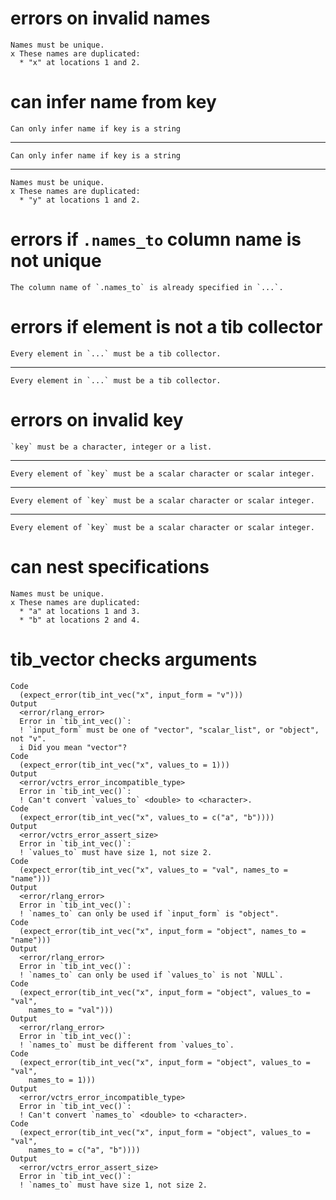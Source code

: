 # errors on invalid names

    Names must be unique.
    x These names are duplicated:
      * "x" at locations 1 and 2.

# can infer name from key

    Can only infer name if key is a string

---

    Can only infer name if key is a string

---

    Names must be unique.
    x These names are duplicated:
      * "y" at locations 1 and 2.

# errors if `.names_to` column name is not unique

    The column name of `.names_to` is already specified in `...`.

# errors if element is not a tib collector

    Every element in `...` must be a tib collector.

---

    Every element in `...` must be a tib collector.

# errors on invalid key

    `key` must be a character, integer or a list.

---

    Every element of `key` must be a scalar character or scalar integer.

---

    Every element of `key` must be a scalar character or scalar integer.

---

    Every element of `key` must be a scalar character or scalar integer.

# can nest specifications

    Names must be unique.
    x These names are duplicated:
      * "a" at locations 1 and 3.
      * "b" at locations 2 and 4.

# tib_vector checks arguments

    Code
      (expect_error(tib_int_vec("x", input_form = "v")))
    Output
      <error/rlang_error>
      Error in `tib_int_vec()`:
      ! `input_form` must be one of "vector", "scalar_list", or "object", not "v".
      i Did you mean "vector"?
    Code
      (expect_error(tib_int_vec("x", values_to = 1)))
    Output
      <error/vctrs_error_incompatible_type>
      Error in `tib_int_vec()`:
      ! Can't convert `values_to` <double> to <character>.
    Code
      (expect_error(tib_int_vec("x", values_to = c("a", "b"))))
    Output
      <error/vctrs_error_assert_size>
      Error in `tib_int_vec()`:
      ! `values_to` must have size 1, not size 2.
    Code
      (expect_error(tib_int_vec("x", values_to = "val", names_to = "name")))
    Output
      <error/rlang_error>
      Error in `tib_int_vec()`:
      ! `names_to` can only be used if `input_form` is "object".
    Code
      (expect_error(tib_int_vec("x", input_form = "object", names_to = "name")))
    Output
      <error/rlang_error>
      Error in `tib_int_vec()`:
      ! `names_to` can only be used if `values_to` is not `NULL`.
    Code
      (expect_error(tib_int_vec("x", input_form = "object", values_to = "val",
        names_to = "val")))
    Output
      <error/rlang_error>
      Error in `tib_int_vec()`:
      ! `names_to` must be different from `values_to`.
    Code
      (expect_error(tib_int_vec("x", input_form = "object", values_to = "val",
        names_to = 1)))
    Output
      <error/vctrs_error_incompatible_type>
      Error in `tib_int_vec()`:
      ! Can't convert `names_to` <double> to <character>.
    Code
      (expect_error(tib_int_vec("x", input_form = "object", values_to = "val",
        names_to = c("a", "b"))))
    Output
      <error/vctrs_error_assert_size>
      Error in `tib_int_vec()`:
      ! `names_to` must have size 1, not size 2.

